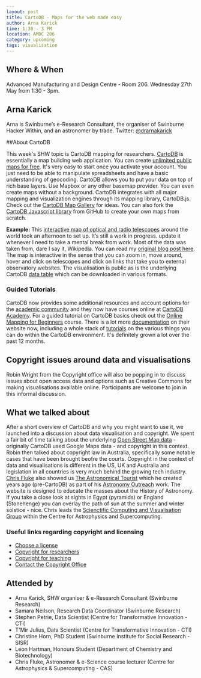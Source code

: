 ```yaml
---
layout: post
title: CartoDB - Maps for the web made easy
author: Arna Karick
time: 1:30 - 3 PM
location: AMDC 206
category: upcoming
tags: visualisation
---
```


## Where & When

Advanced Manufacturing and Design Centre - Room 206. Wednesday 27th May from 1:30 - 3pm.

## Arna Karick
Arna is Swinburne’s e-Research Consultant, the organiser of Swinburne Hacker Within, and an astronomer by trade. Twitter: [@drarnakarick](https://twitter.com/drarnakarick)

##About CartoDB 

This week's SHW topic is CartoDB mapping for researchers. [CartoDB](https://cartodb.com) is essentially a map building web application. You can create [unlimited public maps for free](https://cartodb.com/pricing-features). It's very easy to start once you activate your account.   You just need to be able to manipulate spreadsheets and have a basic understanding of geocoding. CartoDB allows you to put your data on top of rich base layers. Use Mapbox or any other basemap provider. You can even create maps without a background. CartoDB integrates with all major mapping and visualization engines through its mapping library, CartoDB.js. Check out the [CartoDB Map Gallery](https://cartodb.com/gallery/) for ideas. You can also fork the [CartoDB Javascript library](https://github.com/CartoDB/cartodb.js/) from GitHub to create your own maps from scratch.

**Example:** This [interactive map of optical and radio telescopes](http://drarnakarick.cartodb.com/viz/9eefe1ba-179b-11e4-af10-0e10bcd91c2b/public_map?title=true&description=true&search=false&shareable=true&cartodb_logo=true&layer_selector=false&legends=true&scrollwheel=true&fullscreen=true&sublayer_options=1&sql=&zoom=2&center_lat=25.77189348043032&center_lon=0) around the world took an afternoon to set up. It’s still a work in progress. update it whenever I need to take a mental break from work. Most of the data was taken from, dare I say it, Wikipedia. You can read my [original blog post here](https://chasingtelescopes.wordpress.com/2014/07/24/my-very-own-hack-day-mapping-for-researchers/). The map is interactive in the sense that you can zoom in, move around, hover and click on telescopes and click on links that take you to external observatory websites. The visualisation is public as is the underlying CartoDB [data table](http://drarnakarick.cartodb.com/tables/telescopes_around_the_world/public) which can be downloaded in various formats.

### Guided Tutorials ###
CartoDB now provides some additional resources and account options for the [academic community](https://cartodb.com/industries/education-and-research/) and they now have courses online at [CartoDB Academy](http://academy.cartodb.com). For a guided tutorial on CartoDB basics check out the [Online Mapping for Beginners](http://academy.cartodb.com/courses/01-beginners-course.html) course. There is a lot more [documentation](https://cartodb.com/docs/) on their website now, including a whole stack of [tutorials](http://docs.cartodb.com/tutorials.html) on the various things you can do within the CartoDB environment. It's definitely grown a lot over the past 12 months.

## Copyright issues around data and visualisations

Robin Wright from the Copyright office will also be popping in to discuss issues about open access data and options such as Creative Commons for making visualisations available online. Participants are welcome to join in this informal discussion.

## What we talked about ##

After a short overview of CartoDB and why you might want to use it, we launched into a discussion about data visualisation and copyright. We spent a fair bit of time talking about the underlying [Open Street Map data](https://www.openstreetmap.org) - originally CartoDB used Google Maps data - and copyright in this context. Robin then talked about copyright law in Australia, specifically some notable cases that have been brought beofre the courts. Copyright in the context of data and visualisations is different in the US, UK and Australia and legislation in all countries is very much behind the growing tech industry. [Chris Fluke](http://astronomy.swin.edu.au/staff/cfluke.html) also showed us [The Astronomical Tourist](http://astronomy.swin.edu.au/~cfluke/tourist/) which he created years ago (pre-CartoDB) as part of his [Astronomy Outreach](http://astronomy.swin.edu.au/outreach/) work. The website is designed to educate the masses about the History of Astronomy. If you take a close look at sights in Egypt (pyramids) or England (Stonehenge) you can overlay the path of sun at the summer and winter solstice - nice. Chris leads the [Scienctific Computing and Visualisation Group](http://astronomy.swin.edu.au/scivis/) within the Centre for Astrophysics and Supercomputing. 

### Useful links regarding copyright and licensing ###

* [Choose a license](http://choosealicense.com)
* [Copyright for researchers](http://www.swinburne.edu.au/copyright/researchers/)
* [Copyright for teaching](http://www.swinburne.edu.au/copyright/teaching/)
* [Contact the Copyright Office](http://www.swinburne.edu.au/copyright/contact/)

## Attended by

* Arna Karick, SHW organiser & e-Research Consultant (Swinburne Research)
* Samara Neilson, Research Data Coordinator (Swinburne Research)
* Stephen Petrie, Data Scientist (Centre for Transformative Innovation - CTI)
* T'Mir Julius, Data Scientist (Centre for Transformative Innovation - CTI)
* Christine Horn, PhD Student (Swinburne Institute for Social Research - SISR)
* Leon Hartman, Honours Student (Department of Chemistry and Biotechnology)
* Chris Fluke, Astronomer & e-Science course lecturer (Centre for Astrophysics & Supercomputing - CAS)

